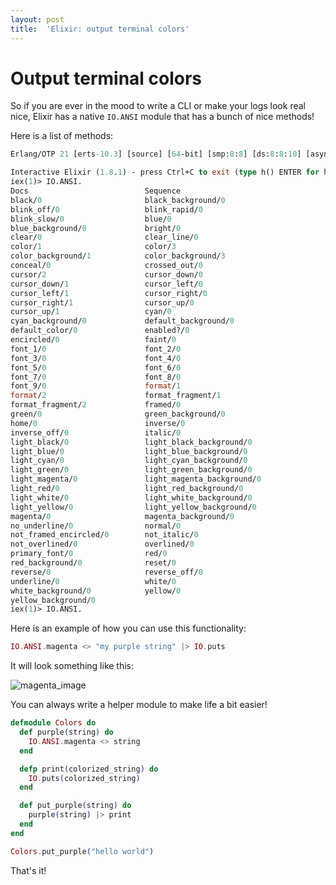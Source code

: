 ```yaml
---
layout: post
title:  'Elixir: output terminal colors'
---
```


# Output terminal colors

So if you are ever in the mood to write a CLI or make your logs look real nice, Elixir has a native `IO.ANSI` module that has a bunch of nice methods!

Here is a list of methods:

```ocaml
Erlang/OTP 21 [erts-10.3] [source] [64-bit] [smp:8:8] [ds:8:8:10] [async-threads:1] [hipe] [dtrace]

Interactive Elixir (1.8.1) - press Ctrl+C to exit (type h() ENTER for help)
iex(1)> IO.ANSI.
Docs                          Sequence
black/0                       black_background/0
blink_off/0                   blink_rapid/0
blink_slow/0                  blue/0
blue_background/0             bright/0
clear/0                       clear_line/0
color/1                       color/3
color_background/1            color_background/3
conceal/0                     crossed_out/0
cursor/2                      cursor_down/0
cursor_down/1                 cursor_left/0
cursor_left/1                 cursor_right/0
cursor_right/1                cursor_up/0
cursor_up/1                   cyan/0
cyan_background/0             default_background/0
default_color/0               enabled?/0
encircled/0                   faint/0
font_1/0                      font_2/0
font_3/0                      font_4/0
font_5/0                      font_6/0
font_7/0                      font_8/0
font_9/0                      format/1
format/2                      format_fragment/1
format_fragment/2             framed/0
green/0                       green_background/0
home/0                        inverse/0
inverse_off/0                 italic/0
light_black/0                 light_black_background/0
light_blue/0                  light_blue_background/0
light_cyan/0                  light_cyan_background/0
light_green/0                 light_green_background/0
light_magenta/0               light_magenta_background/0
light_red/0                   light_red_background/0
light_white/0                 light_white_background/0
light_yellow/0                light_yellow_background/0
magenta/0                     magenta_background/0
no_underline/0                normal/0
not_framed_encircled/0        not_italic/0
not_overlined/0               overlined/0
primary_font/0                red/0
red_background/0              reset/0
reverse/0                     reverse_off/0
underline/0                   white/0
white_background/0            yellow/0
yellow_background/0
iex(1)> IO.ANSI.
```

Here is an example of how you can use this functionality:

```elixir
IO.ANSI.magenta <> "my purple string" |> IO.puts
```

It will look something like this:

![magenta_image](https://user-images.githubusercontent.com/9837366/55094883-3f09f380-5085-11e9-89d1-4f232e83cccc.png)

You can always write a helper module to make life a bit easier!

```elixir
defmodule Colors do
  def purple(string) do
    IO.ANSI.magenta <> string
  end

  defp print(colorized_string) do
    IO.puts(colorized_string)
  end

  def put_purple(string) do
    purple(string) |> print
  end
end

Colors.put_purple("hello world")
```

That's it!
